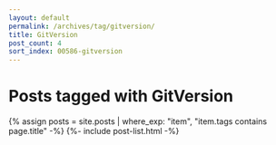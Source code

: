 ```yaml
---
layout: default
permalink: /archives/tag/gitversion/
title: GitVersion
post_count: 4
sort_index: 00586-gitversion
---
```

<h1 class="page-heading">Posts tagged with GitVersion</h1>
{% assign posts = site.posts | where_exp: "item", "item.tags contains page.title" -%}
{%- include post-list.html -%}
